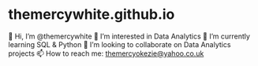 # themercywhite.github.io
👋 Hi, I’m @themercywhite
👀 I’m interested in Data Analytics
🌱 I’m currently learning SQL & Python
💞️ I’m looking to collaborate on Data Analytics projects
📫 How to reach me: themercyokezie@yahoo.co.uk

